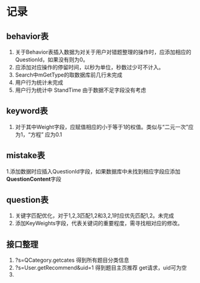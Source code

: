 # 记录
## behavior表
1. 关于Behavior表插入数据为对关于用户对错题整理的操作时，应添加相应的QuestionId，如果没有则为0。
2. 应添加对应操作的停留时间，以秒为单位，秒数过少可不计入。
3. Search中mGetType的取数据库前几行未完成
4. 用户行为统计未完成
5. 用户行为统计中 StandTime 由于数据不足字段没有考虑

## keyword表
1. 对于其中Weight字段，应赋值相应的小于等于1的权值。类似与“二元一次”应为1，“方程” 应为0.1

## mistake表
1.添加数据时应插入QuestionId字段，如果数据库中未找到相应字段应添加**QuestionContent**字段

## question表
1. 关键字匹配优化，对于1,2,3匹配1,2和3,2,1时应优先匹配1,2。未完成
2. 添加KeyWeights字段，代表关键词的重要程度，需寻找相对应的修改。




## 接口整理
1. ?s=QCategory.getcates 得到所有题目分类信息
2. ?s=User.getRecommend&uid=1 得到题目主页推荐 get请求，uid可为空
3. 
